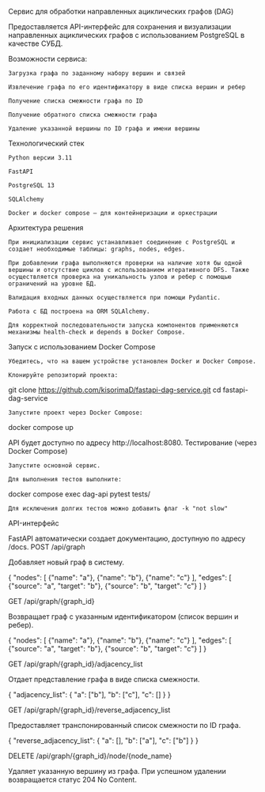 Сервис для обработки направленных ациклических графов (DAG)

Предоставляется API-интерфейс для сохранения и визуализации направленных ациклических графов с использованием PostgreSQL в качестве СУБД.

Возможности сервиса:

    Загрузка графа по заданному набору вершин и связей

    Извлечение графа по его идентификатору в виде списка вершин и ребер

    Получение списка смежности графа по ID

    Получение обратного списка смежности графа

    Удаление указанной вершины по ID графа и имени вершины

Технологический стек

    Python версии 3.11

    FastAPI

    PostgreSQL 13

    SQLAlchemy

    Docker и docker compose — для контейнеризации и оркестрации

Архитектура решения

    При инициализации сервис устанавливает соединение с PostgreSQL и создает необходимые таблицы: graphs, nodes, edges.

    При добавлении графа выполняются проверки на наличие хотя бы одной вершины и отсутствие циклов с использованием итеративного DFS. Также осуществляется проверка на уникальность узлов и ребер с помощью ограничений на уровне БД.

    Валидация входных данных осуществляется при помощи Pydantic.

    Работа с БД построена на ORM SQLAlchemy.

    Для корректной последовательности запуска компонентов применяются механизмы health-check и depends в Docker Compose.

Запуск с использованием Docker Compose

    Убедитесь, что на вашем устройстве установлен Docker и Docker Compose.

    Клонируйте репозиторий проекта:

git clone https://github.com/kisorimaD/fastapi-dag-service.git
cd fastapi-dag-service

    Запустите проект через Docker Compose:

docker compose up

API будет доступно по адресу http://localhost:8080.
Тестирование (через Docker Compose)

    Запустите основной сервис.

    Для выполнения тестов выполните:

docker compose exec dag-api pytest tests/

    Для исключения долгих тестов можно добавить флаг -k "not slow"

API-интерфейс

FastAPI автоматически создает документацию, доступную по адресу /docs.
POST /api/graph

Добавляет новый граф в систему.

{
    "nodes": [
        {"name": "a"},
        {"name": "b"},
        {"name": "c"}
    ],
    "edges": [
        {"source": "a", "target": "b"},
        {"source": "b", "target": "c"}
    ]
}

GET /api/graph/{graph_id}

Возвращает граф с указанным идентификатором (список вершин и ребер).

{
    "nodes": [
        {"name": "a"},
        {"name": "b"},
        {"name": "c"}
    ],
    "edges": [
        {"source": "a", "target": "b"},
        {"source": "b", "target": "c"}
    ]
}

GET /api/graph/{graph_id}/adjacency_list

Отдает представление графа в виде списка смежности.

{
    "adjacency_list": {
        "a": ["b"],
        "b": ["c"],
        "c": []
    }
}

GET /api/graph/{graph_id}/reverse_adjacency_list

Предоставляет транспонированный список смежности по ID графа.

{
    "reverse_adjacency_list": {
        "a": [],
        "b": ["a"],
        "c": ["b"]
    }
}

DELETE /api/graph/{graph_id}/node/{node_name}

Удаляет указанную вершину из графа. При успешном удалении возвращается статус 204 No Content.
